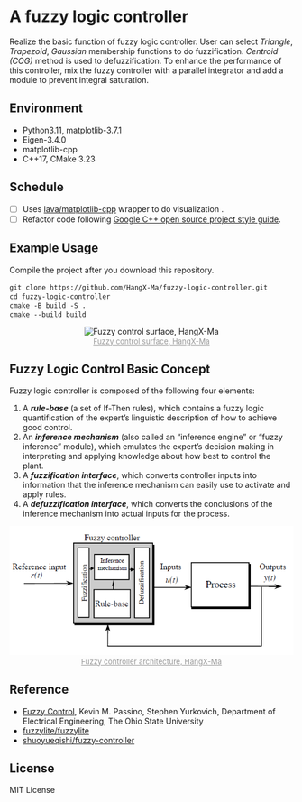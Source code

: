 # A fuzzy logic controller

Realize the basic function of fuzzy logic controller. User can select _Triangle_, _Trapezoid_, _Gaussian_ membership functions to do fuzzification. _Centroid (COG)_ method is used to defuzzification. To enhance the performance of this controller, mix the fuzzy controller with a parallel integrator and add a module to prevent integral saturation.

## Environment

- Python3.11, matplotlib-3.7.1
- Eigen-3.4.0
- matplotlib-cpp
- C++17, CMake 3.23

## Schedule

- [ ] Uses [lava/matplotlib-cpp](https://github.com/lava/matplotlib-cpp) wrapper to do visualization .
- [ ] Refactor code following [Google C++ open source project style guide](https://zh-google-styleguide.readthedocs.io/en/latest/google-cpp-styleguide/contents/).

## Example Usage

Compile the project after you download this repository.

```shell
git clone https://github.com/HangX-Ma/fuzzy-logic-controller.git
cd fuzzy-logic-controller
cmake -B build -S .
cmake --build build
```

<div align="center">
    <img src="assets/fuzzy_control_surface." alt="Fuzzy control surface, HangX-Ma" width=400 />
    <br>
    <font size="2" color="#999"><u>Fuzzy control surface, HangX-Ma</u></font>
</div>

## Fuzzy Logic Control Basic Concept

Fuzzy logic controller is composed of the following four elements:

1. A _**rule-base**_ (a set of If-Then rules), which contains a fuzzy logic quantification of the expert’s linguistic description of how to achieve good control.
2. An _**inference mechanism**_ (also called an “inference engine” or “fuzzy inference” module), which emulates the expert’s decision making in interpreting and applying knowledge about how best to control the plant.
3. A _**fuzzification interface**_, which converts controller inputs into information that the inference mechanism can easily use to activate and apply rules.
4. A _**defuzzification interface**_, which converts the conclusions of the inference mechanism into actual inputs for the process.

<div align="center">
    <img src="assets/fzc_architecture.png" alt="Fuzzy controller architecture, HangX-Ma" width=600 />
    <br>
    <font size="2" color="#999"><u>Fuzzy controller architecture, HangX-Ma</u></font>
</div>

## Reference

- [Fuzzy Control](share/FCbook.pdf), Kevin M. Passino, Stephen Yurkovich, Department of Electrical Engineering, The Ohio State University
- [fuzzylite/fuzzylite](https://github.com/fuzzylite/fuzzylite)
- [shuoyueqishi/fuzzy-controller](https://github.com/shuoyueqishi/fuzzy-controller)

## License

MIT License

